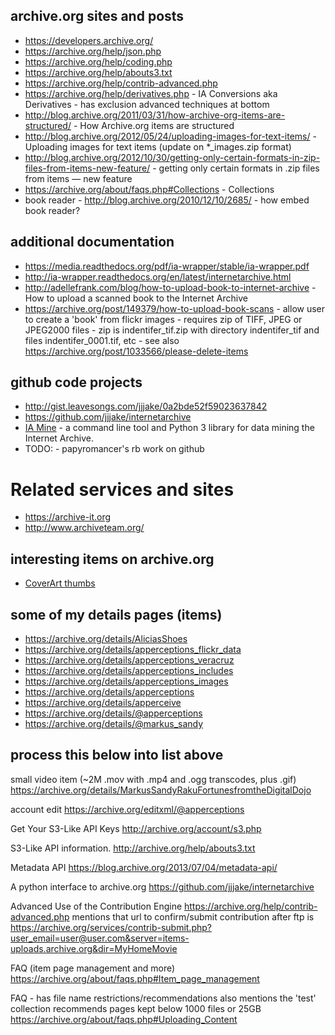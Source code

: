 ## archive.org sites and posts
- https://developers.archive.org/
- https://archive.org/help/json.php
- https://archive.org/help/coding.php
- https://archive.org/help/abouts3.txt
- https://archive.org/help/contrib-advanced.php
- https://archive.org/help/derivatives.php - IA Conversions aka Derivatives  - has exclusion advanced techniques at bottom
- http://blog.archive.org/2011/03/31/how-archive-org-items-are-structured/ - How Archive.org items are structured
- http://blog.archive.org/2012/05/24/uploading-images-for-text-items/ - Uploading images for text items (update on *_images.zip format)
- http://blog.archive.org/2012/10/30/getting-only-certain-formats-in-zip-files-from-items-new-feature/ - getting only certain formats in .zip files from items — new feature
- https://archive.org/about/faqs.php#Collections - Collections
- book reader - http://blog.archive.org/2010/12/10/2685/ - how embed book reader?

## additional documentation
- https://media.readthedocs.org/pdf/ia-wrapper/stable/ia-wrapper.pdf
- http://ia-wrapper.readthedocs.org/en/latest/internetarchive.html
- http://adellefrank.com/blog/how-to-upload-book-to-internet-archive - How to upload a scanned book to the Internet Archive
- https://archive.org/post/149379/how-to-upload-book-scans - allow user to create a 'book' from flickr images - requires zip of TIFF, JPEG or JPEG2000 files - zip is indentifer_tif.zip with directory indentifer_tif and files indentifer_0001.tif, etc - see also https://archive.org/post/1033566/please-delete-items

## github code projects
- http://gist.leavesongs.com/jjjake/0a2bde52f59023637842
- https://github.com/jjjake/internetarchive
- [IA Mine](https://github.com/jjjake/iamine) - a command line tool and Python 3 library for data mining the Internet Archive.
- TODO: - papyromancer's rb work on github

# Related services and sites
- https://archive-it.org
- http://www.archiveteam.org/

## interesting items on archive.org
- [CoverArt thumbs](https://archive.org/details/rival_pitchers_1402_thumb)


## some of my details pages (items)
- https://archive.org/details/AliciasShoes
- https://archive.org/details/apperceptions_flickr_data
- https://archive.org/details/apperceptions_veracruz
- https://archive.org/details/apperceptions_includes
- https://archive.org/details/apperceptions_images
- https://archive.org/details/apperceptions
- https://archive.org/details/apperceive
- https://archive.org/details/@apperceptions
- https://archive.org/details/@markus_sandy

## process this below into list above

small video item (~2M .mov with .mp4 and .ogg transcodes, plus .gif)
https://archive.org/details/MarkusSandyRakuFortunesfromtheDigitalDojo


account edit
https://archive.org/editxml/@apperceptions

Get Your S3-Like API Keys
http://archive.org/account/s3.php

S3-Like API information.
http://archive.org/help/abouts3.txt


Metadata API
https://blog.archive.org/2013/07/04/metadata-api/

A python interface to archive.org
https://github.com/jjjake/internetarchive

Advanced Use of the Contribution Engine
https://archive.org/help/contrib-advanced.php
mentions that url to confirm/submit contribution after ftp is
https://archive.org/services/contrib-submit.php?user_email=user@user.com&server=items-uploads.archive.org&dir=MyHomeMovie

FAQ (item page management and more)
https://archive.org/about/faqs.php#Item_page_management

FAQ - has file name restrictions/recommendations also mentions the 'test' collection
recommends pages kept below 1000 files or 25GB
https://archive.org/about/faqs.php#Uploading_Content




